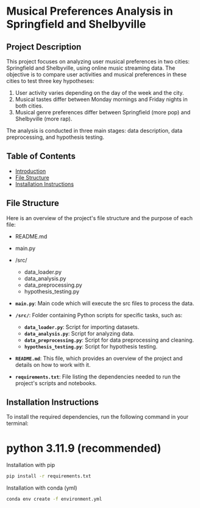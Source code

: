 # Musical Preferences Analysis in Springfield and Shelbyville

## Project Description

This project focuses on analyzing user musical preferences in two cities: Springfield and Shelbyville, using online music streaming data. The objective is to compare user activities and musical preferences in these cities to test three key hypotheses:

1. User activity varies depending on the day of the week and the city.
2. Musical tastes differ between Monday mornings and Friday nights in both cities.
3. Musical genre preferences differ between Springfield (more pop) and Shelbyville (more rap).

The analysis is conducted in three main stages: data description, data preprocessing, and hypothesis testing.

## Table of Contents

* [Introduction](#introduction)
* [File Structure](#file-structure)
* [Installation Instructions](#installation-instructions)

## File Structure

Here is an overview of the project's file structure and the purpose of each file:

- README.md
- main.py
- /src/
    - data_loader.py
    - data_analysis.py
    - data_preprocessing.py
    - hypothesis_testing.py

- **`main.py`**: Main code which will execute the src files to process the data.
- **`/src/`**: Folder containing Python scripts for specific tasks, such as:
  - **`data_loader.py`**: Script for importing datasets.
  - **`data_analysis.py`**: Script for analyzing data.
  - **`data_preprocessing.py`**: Script for data preprocessing and cleaning.
  - **`hypothesis_testing.py`**: Script for hypothesis testing.

- **`README.md`**: This file, which provides an overview of the project and details on how to work with it.

- **`requirements.txt`**: File listing the dependencies needed to run the project's scripts and notebooks.

## Installation Instructions

To install the required dependencies, run the following command in your terminal:

# python 3.11.9 (recommended)

Installation with pip
```bash ()
pip install -r requirements.txt
```

Installation with conda (yml)
``` bash ()
conda env create -f environment.yml
```